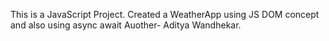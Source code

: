 This is a JavaScript Project.
Created a WeatherApp using JS DOM concept and also using async await
Auother- Aditya Wandhekar.

